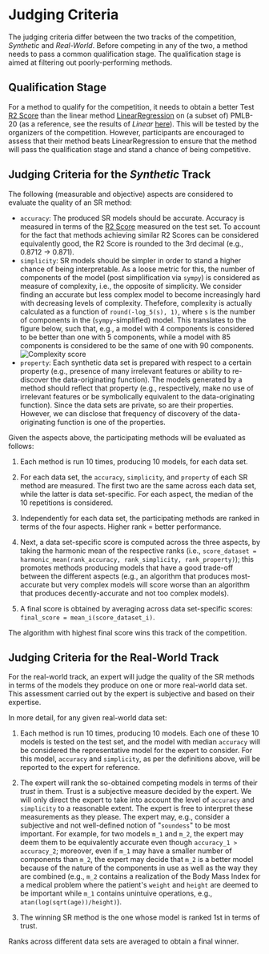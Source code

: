 # Judging Criteria

The judging criteria differ between the two tracks of the competition, *Synthetic* and *Real-World*. 
Before competing in any of the two, a method needs to pass a common qualification stage. 
The qualification stage is aimed at filtering out poorly-performing methods.

## Qualification Stage

For a method to qualify for the competition, it needs to obtain a better Test [R2 Score](https://scikit-learn.org/stable/modules/generated/sklearn.metrics.r2_score.html?highlight=r2_score#sklearn.metrics.r2_score) than the linear method [LinearRegression](https://scikit-learn.org/stable/modules/generated/sklearn.linear_model.LinearRegression.html) on (a subset of) PMLB-20 (as a reference, see the results of *Linear* [here](https://github.com/cavalab/srbench/blob/master/postprocessing/blackbox_results.ipynb)).
This will be tested by the organizers of the competition. 
However, participants are encouraged to assess that their method beats LinearRegression to ensure that the method will pass the qualification stage and stand a chance of being competitive.

## Judging Criteria for the *Synthetic* Track

The following (measurable and objective) aspects are considered to evaluate the quality of an SR method:

* `accuracy`: The produced SR models should be accurate. Accuracy is measured in terms of the [R2 Score](https://scikit-learn.org/stable/modules/generated/sklearn.metrics.r2_score.html?highlight=r2_score#sklearn.metrics.r2_score) measured on the test set.
To account for the fact that methods achieving similar R2 Scores can be considered equivalently good, the R2 Score is rounded to the 3rd decimal (e.g., 0.8712 -> 0.871).
* `simplicity`: SR models should be simpler in order to stand a higher chance of being interpretable. As a loose metric for this, the number of components of the model (post simplification via `sympy`) is considered as measure of complexity, i.e., the opposite of simplicity. 
We consider finding an accurate but less complex model to become increasingly hard with decreasing levels of complexity.
Thefefore, complexity is actually calculated as a function of `round(-log_5(s), 1)`, where `s` is the number of components in the (`sympy`-simplified) model. This translates to the figure below, such that, e.g., a model with 4 components is considered to be better than one with 5 components, while a model with 85 components is considered to be the same of one with 90 components.
![Complexity score](../assets/images/simplicity_score.png)
* `property`: Each synthetic data set is prepared with respect to a certain property (e.g., presence of many irrelevant features or ability to re-discover the data-originating function).
The models generated by a method should reflect that property (e.g., respectively, make no use of irrelevant features or be symbolically equivalent to the data-originating function). 
Since the data sets are private, so are their properties.
However, we can disclose that frequency of discovery of the data-originating function is one of the properties.

Given the aspects above, the participating methods will be evaluated as follows:
1. Each method is run 10 times, producing 10 models, for each data set.

1. For each data set, the `accuracy`, `simplicity`, and `property` of each SR method are measured. The first two are the same across each data set, while the latter is data set-specific.
For each aspect, the median of the 10 repetitions is considered.

2. Independently for each data set, the participating methods are ranked in terms of the four aspects. Higher rank = better performance.

2. Next, a data set-specific score is computed across the three aspects, by taking the harmonic mean of the respective ranks (i.e., `score_dataset = harmonic_mean(rank_accuracy, rank_simplicity, rank_property)`); this promotes methods producing models that have a good trade-off between the different aspects (e.g., an algorithm that produces most-accurate but very complex models will score worse than an algorithm that produces decently-accurate and not too complex models).

3. A final score is obtained by averaging across data set-specific scores: `final_score = mean_i(score_dataset_i)`.

The algorithm with highest final score wins this track of the competition.


## Judging Criteria for the Real-World Track

For the real-world track, an expert will judge the quality of the SR methods in terms of the models they produce on one or more real-world data set.
This assessment carried out by the expert is subjective and based on their expertise.

In more detail, for any given real-world data set:

1. Each method is run 10 times, producing 10 models. 
Each one of these 10 models is tested on the test set, and the model with median `accuracy` will be considered the representative model for the expert to consider.
For this model, `accuracy` and `simplicity`, as per the definitions above, will be reported to the expert for reference.

2. The expert will rank the so-obtained competing models in terms of their *trust* in them. 
Trust is a subjective measure decided by the expert.
We will only direct the expert to take into account the level of `accuracy` and `simplicity` to a reasonable extent.
The expert is free to interpret these measurements as they please.
The expert may, e.g., consider a subjective and not well-defined notion of "`soundess`" to be most important.
For example, for two models `m_1` and `m_2`, the expert may deem them to be equivalently accurate even though `accuracy_1 > accuracy_2`; moreover, even if `m_1` may have a smaller number of components than `m_2`, the expert may decide that `m_2` is a better model because of the nature of the components in use as well as the way they are combined (e.g., `m_2` contains a realization of the Body Mass Index for a medical problem where the patient's `weight` and `height` are deemed to be important while `m_1` contains unintuive operations, e.g., `atan(log(sqrt(age))/height)`).

3. The winning SR method is the one whose model is ranked 1st in terms of trust.

Ranks across different data sets are averaged to obtain a final winner.

